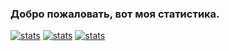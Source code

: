 ### Добро пожаловать, вот моя статистика.

[![stats](https://github-readme-stats.vercel.app/api?username=SaphirePI&show_icons=true&theme=synthwave&title_color=Что&count_private=true)](https://aspire.su)
[![stats](https://github-readme-stats.vercel.app/api/top-langs/?username=SaphirePI&layout=compact&theme=shades-of-purple&count_private=true)](https://aspire.su)
[![stats](https://github-readme-stats.vercel.app/api/pin?username=Nefelit&repo=illyasviel-complete&theme=shades-of-purple)](https://github.com/Nefelit/illyasviel-complete)
